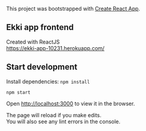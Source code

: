 This project was bootstrapped with [Create React App](https://github.com/facebook/create-react-app).

##  Ekki app frontend

Created with ReactJS<br>
https://ekki-app-10231.herokuapp.com/

## Start development 

Install dependencies: `npm install` <br>

`npm start`

Open [http://localhost:3000](http://localhost:3000) to view it in the browser.

The page will reload if you make edits.<br>
You will also see any lint errors in the console.

